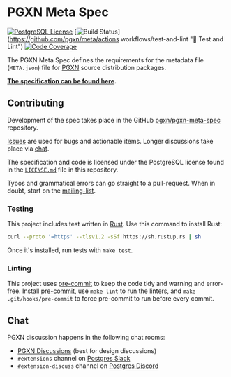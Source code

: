 PGXN Meta Spec
==============

[![PostgreSQL License](https://img.shields.io/badge/License-PostgreSQL-blue.svg)](https://opensource.org/licenses/PostgreSQL "⚖️ PostgreSQL License")
[![Build Status](https://github.com/pgxn/meta/actions/workflows/test-and-lint/badge.svg)](https://github.com/pgxn/meta/actions
workflows/test-and-lint "🧪 Test and Lint")
[![Code Coverage](https://codecov.io/gh/pgxn/meta/graph/badge.svg?token=5DOLLPIHEO)](https://codecov.io/gh/pgxn/meta "📊 Code Coverage")

The PGXN Meta Spec defines the requirements for the metadata file
(`META.json`) file for [PGXN] source distribution packages.

**[The specification can be found here](spec.md).**

## Contributing

Development of the spec takes place in the GitHub [pgxn/pgxn-meta-spec]
repository.

[Issues](/pgxn/pgxn-meta-spec/issues) are used for bugs and actionable items.
Longer discussions take place via [chat](#chat).

The specification and code is licensed under the PostgreSQL license found in
the [`LICENSE.md`](LICENSE.md) file in this repository.

Typos and grammatical errors can go straight to a pull-request. When in doubt,
start on the [mailing-list](#mailing-list).

### Testing

This project includes test written in [Rust]. Use this command to install
Rust:

``` sh
curl --proto '=https' --tlsv1.2 -sSf https://sh.rustup.rs | sh
```

Once it's installed, run tests with `make test`.

### Linting

This project uses [pre-commit] to keep the code tidy and warning and
error-free. Install [pre-commit], use `make lint` to run the linters, and
`make .git/hooks/pre-commit` to force pre-commit to run before every commit.

## Chat

PGXN discussion happens in the following chat rooms:

*   [PGXN Discussions] (best for design discussions)
*   `#extensions` channel on [Postgres Slack]
*   `#extension-discuss` channel on [Postgres Discord]

  [PGXN]: https://pgxn.org "PGXN: PostgreSQL Extension Network"
  [pgxn/pgxn-meta-spec]: https://github.com/pgxn/pgxn-meta-spec
  [Rust]: https://www.rust-lang.org "The Rust Programming Language"
  [pre-commit]: https://pre-commit.com "A framework for managing and maintaining multi-language pre-commit hooks."
  [Postgres Slack]: https://pgtreats.info/slack-invite
  [Postgres Discord]: https://discord.com/invite/bW2hsax8We
  [PGXN Discussions]: https://github.com/orgs/pgxn/discussions/
